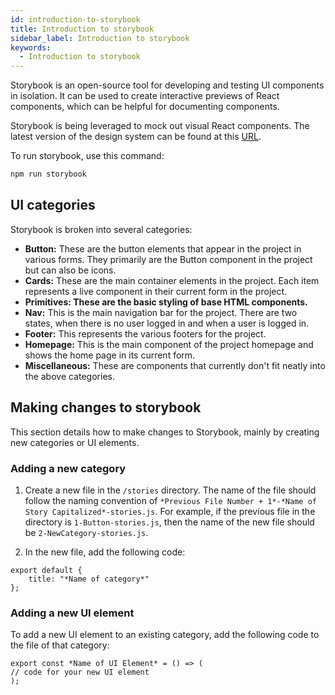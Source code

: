 ```yaml
---
id: introduction-to-storybook
title: Introduction to storybook
sidebar_label: Introduction to storybook
keywords:
  - Introduction to storybook
---
```

Storybook is an open-source tool for developing and testing UI components in isolation. It can be used to create interactive previews of React components, which can be helpful for documenting components.

Storybook is being leveraged to mock out visual React components. The latest version of the design system can be found at this [URL](https://sauced-components.netlify.app/).

To run storybook, use this command:

```sh
npm run storybook
```

## UI categories

Storybook is broken into several categories:

<ul>
<li><b>Button:</b> These are the button elements that appear in the project in various forms. They primarily are the Button component in the project but can also be icons.</li>
<li><b>Cards:</b> These are the main container elements in the project. Each item represents a live component in their current form in the project.</li>
<li><b>Primitives: These are the basic styling of base HTML components.</b></li>
<li><b>Nav:</b> This is the main navigation bar for the project. There are two states, when there is no user logged in and when a user is logged in.</li>
<li><b>Footer:</b> This represents the various footers for the project.</li>
<li><b>Homepage:</b> This is the main component of the project homepage and shows the home page in its current form.</li>
<li><b>Miscellaneous:</b> These are components that currently don't fit neatly into the above categories.</li>
</ul>

## Making changes to storybook
This section details how to make changes to Storybook, mainly by creating new categories or UI elements.

### Adding a new category

1. Create a new file in the ```/stories``` directory. The name of the file should follow the naming convention of ```*Previous File Number + 1*-*Name of Story Capitalized*-stories.js```. For example, if the previous file in the directory is ```1-Button-stories.js```, then the name of the new file should be ```2-NewCategory-stories.js```.

2. In the new file, add the following code:
```
export default {
    title: "*Name of category*"
};
```

### Adding a new UI element

To add a new UI element to an existing category, add the following code to the file of that category:

```
export const *Name of UI Element* = () => (
// code for your new UI element
);
```
